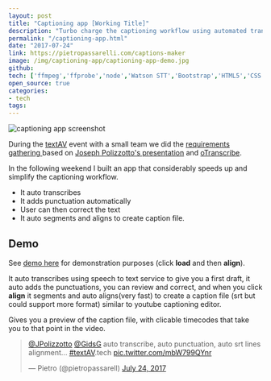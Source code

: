 ```yaml
---
layout: post
title: "Captioning app [Working Title]"
description: "Turbo charge the captioning workflow using automated transcription, punctuation, alignement and segmentation."
permalink: "/captioning-app.html"
date: "2017-07-24"
link: https://pietropassarelli.com/captions-maker
image: /img/captioning-app/captioning-app-demo.jpg
github: 
tech: ['ffmpeg','ffprobe','node','Watson STT','Bootstrap','HTML5','CSS',  'Git', 'Javascript', 'aeneas']
open_source: true
categories:
- tech
tags:
---
```


<!-- TODO move from  -->

<!-- _draft: more coming soon_ -->

![captioning app screenshot](https://pbs.twimg.com/media/DF7ytQ7VoAA1ry2.jpg:large)


During the [textAV](https://pietropassarelli.com/textAV.html) event with a small team we did the [requirements gathering ](https://pietropassarelli.gitbooks.io/textav/content/unconference-projects/captioning-workflow-system.html) based on [Joseph Polizzotto's presentation](https://pietropassarelli.gitbooks.io/textav/content/remote-presentations/captioning-workflow.html) and [oTranscribe](https://github.com/oTranscribe/oTranscribe).

In the following weekend I built an app that considerably speeds up and simplify the captioning workflow. 

- It auto transcribes
- It adds punctuation automatically
- User can then correct the text
- It auto segments and aligns to create caption file.


## Demo 

See [demo here](https://pietropassarelli.com/captions-maker) for demonstration purposes (click **load** and then **align**). 

It auto transcribes using speech to text service to give you a first draft, it auto adds the punctuations, you can review and correct, and when you click **align** it segments and auto  aligns(very fast) to create a caption file (srt but could support more format) similar to youtube captioning editor. 

Gives you a preview of the caption file, with clicable timecodes that take you to that point in the video.


<blockquote class="twitter-tweet" data-lang="en"><p lang="en" dir="ltr"><a href="https://twitter.com/JPolizzotto">@JPolizzotto</a> <a href="https://twitter.com/GidsG">@GidsG</a> auto transcribe, auto punctuation, auto srt lines alignment... <a href="https://twitter.com/hashtag/textAV?src=hash">#textAV</a>.tech <a href="https://t.co/mbW799QYnr">pic.twitter.com/mbW799QYnr</a></p>&mdash; Pietro (@pietropassarell) <a href="https://twitter.com/pietropassarell/status/889321437504385024">July 24, 2017</a></blockquote>
<script async src="//platform.twitter.com/widgets.js" charset="utf-8"></script>